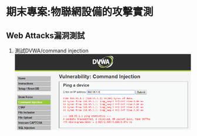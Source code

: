 # 期末專案:物聯網設備的攻擊實測
## Web Attacks漏洞測試
1.  測試DVWA/command injection
![command_injection_1.PNG](/images/command_injection_1.PNG)
